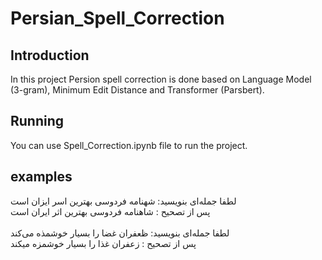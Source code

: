 # Persian_Spell_Correction

## Introduction
In this project Persion spell correction is done based on Language Model (3-gram), Minimum Edit Distance and Transformer (Parsbert).

## Running
You can use Spell_Correction.ipynb file to run the project.

## examples

لطفا جمله‌ای بنویسید: شهنامه فردوسی بهترین اسر ایزان است
<br/>
پس از تصحیح :  شاهنامه فردوسی بهترین اثر ایران است
<br/>
<br/>
لطفا جمله‌ای بنویسید: ظعفران غضا را بسیار خوشمذه می‌کند
<br/>
پس از تصحیح :  زعفران غذا را بسیار خوشمزه میکند
